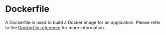 # Dockerfile

A Dockerfile is used to build a Docker image for an application. Please refer to the [Dockerfile reference](https://docs.docker.com/reference/dockerfile/) for more information.
